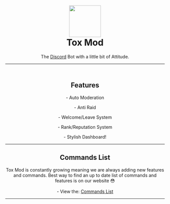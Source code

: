 <h1 align='center'><img src="https
://toxmod.xyz/images/ToxModLogo.gif" 
height='100px' width='100px' />
 <br>
   Tox Mod
 <br>

</h1>
<p align="center">The <a href="https
://toxmod.xyz/discord">Discord</a> Bot 
with a little bit of Attitude.</p>
<hr>
<h2 align='center'><br>Features</h2>
<p align="center">- Auto Moderation</p>
<p align="center">- Anti Raid</p>
<p align="center">- Welcome/Leave System
</p>
<p align="center">- Rank/Reputation 
System</p>
<p align="center">- Stylish Dashboard!</p
>
<hr>
<h2 align="center">
  Commands List
</h2>
<div align="center">
 <p align="center">
   Tox Mod is constantly growing meaning 
we are always adding
   new features and commands. Best way to 
find an up to date
   list of commands and features is on 
our website 😳
   <br><br>
   - View the: <a href="https://toxmod
.xyz/commands">Commands List</a>
 </p>
</div>
<hr>
